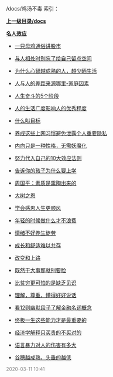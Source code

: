 /docs/鸡汤不毒 索引：


**[上一级目录/docs](/docs/index.md)**

**[名人效应](/docs/鸡汤不毒/名人效应/index.md)**

- [一只母鸡通俗讲股市](/docs/鸡汤不毒/一只母鸡通俗讲股市.md)

- [与人相处时别忘了给自己留点空间](/docs/鸡汤不毒/与人相处时别忘了给自己留点空间.md)

- [为什么心智越成熟的人，越少晒生活](/docs/鸡汤不毒/为什么心智越成熟的人，越少晒生活.md)

- [人与人的差距来源哪里-家庭因素](/docs/鸡汤不毒/人与人的差距来源哪里-家庭因素.md)

- [人生奋斗的5个阶段](/docs/鸡汤不毒/人生奋斗的5个阶段.md)

- [人的生活广度影响人的优秀程度](/docs/鸡汤不毒/人的生活广度影响人的优秀程度.md)

- [什么叫目标](/docs/鸡汤不毒/什么叫目标.md)

- [养成这些上网习惯避免泄露个人重要隐私](/docs/鸡汤不毒/养成这些上网习惯避免泄露个人重要隐私.md)

- [内向只是一种性格，无需妖魔化](/docs/鸡汤不毒/内向只是一种性格，无需妖魔化.md)

- [努力代入自己的10大效应法则](/docs/鸡汤不毒/努力代入自己的10大效应法则.md)

- [告诉你的孩子为什么要上学](/docs/鸡汤不毒/告诉你的孩子为什么要上学.md)

- [周国平：素质是熏陶出来的](/docs/鸡汤不毒/周国平：素质是熏陶出来的.md)

- [大树之恩](/docs/鸡汤不毒/大树之恩.md)

- [学会感恩人生更顺风](/docs/鸡汤不毒/学会感恩人生更顺风.md)

- [年轻的时候做什么才不浪费](/docs/鸡汤不毒/年轻的时候做什么才不浪费.md)

- [情绪不好养生徒劳](/docs/鸡汤不毒/情绪不好养生徒劳.md)

- [成长和舒适难以共存](/docs/鸡汤不毒/成长和舒适难以共存.md)

- [改变和上路](/docs/鸡汤不毒/改变和上路.md)

- [既然干大事那就别要脸](/docs/鸡汤不毒/既然干大事那就别要脸.md)

- [比贫穷更可怕的是缺乏见识](/docs/鸡汤不毒/比贫穷更可怕的是缺乏见识.md)

- [理解，尊重，懂得好好说话](/docs/鸡汤不毒/理解，尊重，懂得好好说话.md)

- [看12则幽默段子了解金融名词概念](/docs/鸡汤不毒/看12则幽默段子了解金融名词概念.md)

- [终极一生这些能力才是最重要的](/docs/鸡汤不毒/终极一生这些能力才是最重要的.md)

- [经济学解释只买贵的不买对的](/docs/鸡汤不毒/经济学解释只买贵的不买对的.md)

- [语言暴力对人的伤害有多大](/docs/鸡汤不毒/语言暴力对人的伤害有多大.md)

- [谷穗越成熟，头垂的越低](/docs/鸡汤不毒/谷穗越成熟，头垂的越低.md)


<font size=2 color='grey'> 2020-03-11 10:41 </font>